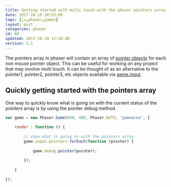 ```yaml
---
title: Getting started with multi touch with the phaser pointers array.
date: 2017-10-19 10:53:00
tags: [js,phaser,games]
layout: post
categories: phaser
id: 68
updated: 2017-10-19 12:16:40
version: 1.1
---
```


The pointers array in phaser will contain an array of [pointer objects](/2017/10/17/phaser-input-pointer-objects/) for each non mouse pointer object. This can be useful for working on any project that may involve multi touch. It can be thought of as an alternative to the pointer1, pointer2, pointer3, etc objects available via [game.input](/2017/10/13/phaser-gameobj-input/).

<!-- more -->

## Quickly getting started with the pointers array

One way to quickly know what is going on with the current status of the pointers array is by using the pointer debug method.

```js
var game = new Phaser.Game(640, 480, Phaser.AUTO, 'gamearea', {
 
    render : function () {
 
        // show what is going on with the pointers array.
        game.input.pointers.forEach(function (pointer) {
 
            game.debug.pointer(pointer);
 
        });
 
    }
 
});
```
